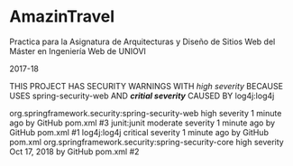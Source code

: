 # AmazinTravel

Practica para la Asignatura de Arquitecturas y Diseño de Sitios Web del Máster en Ingeniería Web de UNIOVI

2017-18


THIS PROJECT HAS SECURITY WARNINGS WITH _high severity_ BECAUSE USES spring-security-web AND **_critial severity_** CAUSED BY log4j:log4j

org.springframework.security:spring-security-web
high severity
 1 minute ago by GitHub
pom.xml
#3
junit:junit
moderate severity
 1 minute ago by GitHub
pom.xml
#1
log4j:log4j
critical severity
 1 minute ago by GitHub
pom.xml
org.springframework.security:spring-security-core
high severity
 Oct 17, 2018 by GitHub
pom.xml
#2
